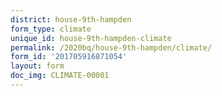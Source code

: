 ```yaml
---
district: house-9th-hampden
form_type: climate
unique_id: house-9th-hampden-climate
permalink: /2020bq/house-9th-hampden/climate/
form_id: '201705916871054'
layout: form
doc_img: CLIMATE-00001
---
```

